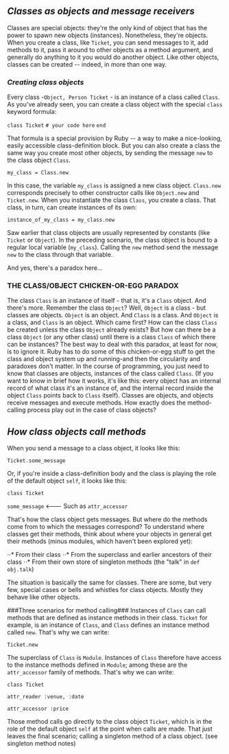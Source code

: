 ## *Classes as objects and message receivers* ##

Classes are special objects: they're the only kind of object that has the power to spawn new objects (instances). Nonetheless, they're objects. When you create a class, like `Ticket`, you can send messages to it, add methods to it, pass it around to other objects as a method argument, and generally do anything to it you would do another object.
  Like other objects, classes can be created -- indeed, in more than one way.

### *Creating class objects* ###
Every class -`Object, Person Ticket` - is an instance of a class called `Class`. As you've already seen, you can create a class object with the special `class` keyword formula:

`class Ticket`
`# your code here`
`end`

That formula is a special provision by Ruby -- a way to make a nice-looking, easily accessible class-definition block. But you can also create a class the same way you create most other objects, by sending the message `new` to the class object `Class`.

`my_class = Class.new`

In this case, the variable `my_class` is assigned a new class object.
  `Class.new` corresponds precisely to other constructor calls like `Object.new` and `Ticket.new`. When
you instantiate the class `Class`, you create a class. That class, in turn, can create instances of its own:

`instance_of_my_class = my_class.new`

Saw earlier that class objects are usually represented by constants (like `Ticket` or `Object`). In the preceding scenario, the class object is bound to a regular local variable (`my_class`). Calling the `new` method send the message `new` to the class through that variable.

And yes, there's a paradox here...

### THE CLASS/OBJECT CHICKEN-OR-EGG PARADOX ###
The class `Class` is an instance of itself - that is, it's a `Class` object. And there's more. Remember the class `Object`? Well, `Object` is a class - but classes are objects. `Object` is an object. And `Class` is a class. And `Object` is a class, and `Class` is an object.
  Which came first? How can the class `Class` be created unless the class `Object` already exists? But how
can there be a class `Object` (or any other class) until there is a class `Class` of which there can be instances?
  The best way to deal with this paradox, at least for now, is to ignore it. Ruby has to do some of this
chicken-or-egg stuff to get the class and object system up and running-and then the circularity and paradoxes don't matter. In the course of programming, you just need to know that classes are objects, instances of the class called `Class`. (If you want to know in brief how it works, it's like this: every object has an internal record of what class it's an instance of, and the internal record inside the object `Class` points back to `Class` itself).
  Classes are objects, and objects receive messages and execute methods. How exactly does the
method-calling process play out in the case of class objects?

## *How class objects call methods* ##
When you send a message to a class object, it looks like this:

`Ticket.some_message`

Or, if you're inside a class-definition body and the class is playing the role of the default object `self`, it looks like this:

`class Ticket`

  `some_message`   <--- Such as `attr_accessor`

That's how the class object gets messages. But where do the methods come from to which the messages correspond?
  To understand where classes get their methods, think about where your objects in general get their
methods (minus modules, which haven't been explored yet):

⋅⋅* From their class
⋅⋅* From the superclass and earlier ancestors of their class
⋅⋅* From their own store of singleton methods (the "talk" in `def obj.talk`)

The situation is basically the same for classes. There are some, but very few, special cases or bells and whistles for class objects. Mostly they behave like other objects.

###Three scenarios for method calling###
  Instances of `Class` can call methods that are defined as instance methods in their class. `Ticket` for
example, is an instance of `Class`, and `Class` defines an instance method called `new`. That's why we can write:

`Ticket.new`

  The superclass of `Class` is `Module`. Instances of `Class` therefore have access to the instance
methods defined in `Module`; among these are the `attr_accessor` family of methods. That's why we can write:

`class Ticket`

`attr_reader :venue, :date`

`attr_accessor :price`

Those method calls go directly to the class object `Ticket`, which is in the role of the default object `self` at the point when calls are made. That just leaves the final scenario; calling a singleton method of a class object. (see singleton method notes)
